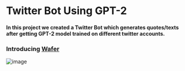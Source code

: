 # Twitter Bot Using GPT-2
#### In this project we created a Twitter Bot which generates quotes/texts after getting GPT-2 model trained on different twitter accounts.


### Introducing [Wafer](https://twitter.com/BotWafer)
![image](https://user-images.githubusercontent.com/62115066/153544116-5d7c259f-ad51-405c-8f1d-f38e4c2909d9.png)


